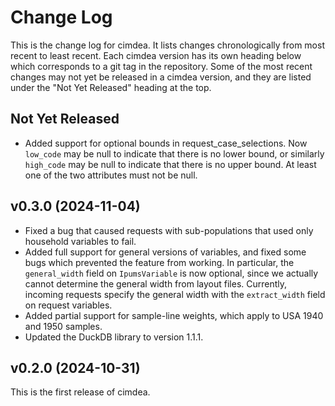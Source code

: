 # Change Log

This is the change log for cimdea. It lists changes chronologically from most
recent to least recent. Each cimdea version has its own heading below which
corresponds to a git tag in the repository. Some of the most recent changes may
not yet be released in a cimdea version, and they are listed under the "Not Yet
Released" heading at the top.

## Not Yet Released

* Added support for optional bounds in request_case_selections. Now `low_code` may
  be null to indicate that there is no lower bound, or similarly `high_code` may
  be null to indicate that there is no upper bound. At least one of the two attributes
  must not be null.

## v0.3.0 (2024-11-04)

* Fixed a bug that caused requests with sub-populations that used only household
  variables to fail.
* Added full support for general versions of variables, and fixed some bugs
  which prevented the feature from working. In particular, the `general_width`
  field on `IpumsVariable` is now optional, since we actually cannot determine
  the general width from layout files. Currently, incoming requests specify the
  general width with the `extract_width` field on request variables.
* Added partial support for sample-line weights, which apply to USA 1940 and 1950 samples.
* Updated the DuckDB library to version 1.1.1.

## v0.2.0 (2024-10-31)

This is the first release of cimdea.
